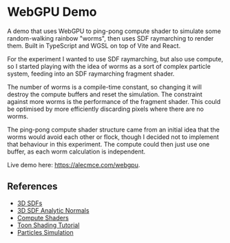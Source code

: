 # WebGPU Demo

A demo that uses WebGPU to ping-pong compute shader to simulate some random-walking rainbow "worms", then uses SDF raymarching to render them. Built in TypeScript and WGSL on top of Vite and React.

For the experiment I wanted to use SDF raymarching, but also use compute, so I started playing with the idea of worms as a sort of complex particle system, feeding into an SDF raymarching fragment shader.

The number of worms is a compile-time constant, so changing it will destroy the compute buffers and reset the simulation. The constraint against more worms is the performance of the fragment shader. This could be optimised by more efficiently discarding pixels where there are no worms.

The ping-pong compute shader structure came from an initial idea that the worms would avoid each other or flock, though I decided not to implement that behaviour in this experiment. The compute could then just use one buffer, as each worm calculation is independent.

Live demo here: https://alecmce.com/webgpu.


## References

* [3D SDFs](https://iquilezles.org/articles/distfunctions/)
* [3D SDF Analytic Normals](https://iquilezles.org/articles/distgradfunctions2d/)
* [Compute Shaders](https://webgpufundamentals.org/webgpu/lessons/webgpu-compute-shaders-histogram.html)
* [Toon Shading Tutorial](https://roystan.net/articles/toon-shader/)
* [Particles Simulation](https://webgpu.github.io/webgpu-samples/?sample=particles#main.ts)
